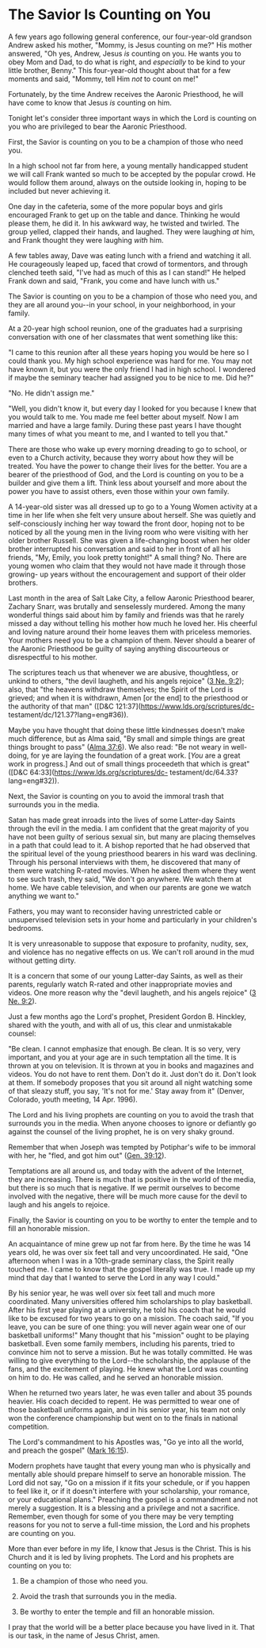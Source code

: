 # The Savior Is Counting on You

A few years ago following general conference, our four-year-old grandson
Andrew asked his mother, "Mommy, is Jesus counting on me?" His mother
answered, "Oh yes, Andrew, Jesus _is_ counting on you. He wants you to obey
Mom and Dad, to do what is right, and _especially_ to be kind to your little
brother, Benny." This four-year-old thought about that for a few moments and
said, "Mommy, tell Him _not_ to count on me!"

Fortunately, by the time Andrew receives the Aaronic Priesthood, he will have
come to know that Jesus _is_ counting on him.

Tonight let's consider three important ways in which the Lord is counting on
you who are privileged to bear the Aaronic Priesthood.

First, the Savior is counting on you to be a champion of those who need you.

In a high school not far from here, a young mentally handicapped student we
will call Frank wanted so much to be accepted by the popular crowd. He would
follow them around, always on the outside looking in, hoping to be included
but never achieving it.

One day in the cafeteria, some of the more popular boys and girls encouraged
Frank to get up on the table and dance. Thinking he would please them, he did
it. In his awkward way, he twisted and twirled. The group yelled, clapped
their hands, and laughed. They were laughing _at_ him, and Frank thought they
were laughing _with_ him.

A few tables away, Dave was eating lunch with a friend and watching it all. He
courageously leaped up, faced that crowd of tormentors, and through clenched
teeth said, "I've had as much of this as I can stand!" He helped Frank down
and said, "Frank, you come and have lunch with us."

The Savior is counting on you to be a champion of those who need you, and they
are all around you--in your school, in your neighborhood, in your family.

At a 20-year high school reunion, one of the graduates had a surprising
conversation with one of her classmates that went something like this:

"I came to this reunion after all these years hoping you would be here so I
could thank you. My high school experience was hard for me. You may not have
known it, but you were the only friend I had in high school. I wondered if
maybe the seminary teacher had assigned you to be nice to me. Did he?"

"No. He didn't assign me."

"Well, you didn't know it, but every day I looked for you because I knew that
you would talk to me. You made me feel better about myself. Now I am married
and have a large family. During these past years I have thought many times of
what you meant to me, and I wanted to tell you that."

There are those who wake up every morning dreading to go to school, or even to
a Church activity, because they worry about how they will be treated. You have
the power to change their lives for the better. You are a bearer of the
priesthood of God, and the Lord is counting on you to be a builder and give
them a lift. Think less about yourself and more about the power you have to
assist others, even those within your own family.

A 14-year-old sister was all dressed up to go to a Young Women activity at a
time in her life when she felt very unsure about herself. She was quietly and
self-consciously inching her way toward the front door, hoping not to be
noticed by all the young men in the living room who were visiting with her
older brother Russell. She was given a life-changing boost when her older
brother interrupted his conversation and said to her in front of all his
friends, "My, Emily, you look pretty tonight!" A small thing? No. There are
young women who claim that they would not have made it through those growing-
up years without the encouragement and support of their older brothers.

Last month in the area of Salt Lake City, a fellow Aaronic Priesthood bearer,
Zachary Snarr, was brutally and senselessly murdered. Among the many wonderful
things said about him by family and friends was that he rarely missed a day
without telling his mother how much he loved her. His cheerful and loving
nature around their home leaves them with priceless memories. Your mothers
need you to be a champion of them. Never should a bearer of the Aaronic
Priesthood be guilty of saying anything discourteous or disrespectful to his
mother.

The scriptures teach us that whenever we are abusive, thoughtless, or unkind
to others, "the devil laugheth, and his angels rejoice" ([3 Ne.
9:2](https://www.lds.org/scriptures/bofm/3-ne/9.2?lang=eng#1)); also, that
"the heavens withdraw themselves; the Spirit of the Lord is grieved; and when
it is withdrawn, Amen [or the end] to the priesthood or the authority of that
man" ([D&amp;C 121:37](https://www.lds.org/scriptures/dc-
testament/dc/121.37?lang=eng#36)).

Maybe you have thought that doing these little kindnesses doesn't make much
difference, but as Alma said, "By small and simple things are great things
brought to pass" ([Alma
37:6](https://www.lds.org/scriptures/bofm/alma/37.6?lang=eng#5)). We also
read: "Be not weary in well-doing, for ye are laying the foundation of a great
work. [_You_ are a great work in progress.] And out of small things proceedeth
that which is great" ([D&amp;C 64:33](https://www.lds.org/scriptures/dc-
testament/dc/64.33?lang=eng#32)).

Next, the Savior is counting on you to avoid the immoral trash that surrounds
you in the media.

Satan has made great inroads into the lives of some Latter-day Saints through
the evil in the media. I am confident that the great majority of you have not
been guilty of serious sexual sin, but many are placing themselves in a path
that could lead to it. A bishop reported that he had observed that the
spiritual level of the young priesthood bearers in his ward was declining.
Through his personal interviews with them, he discovered that many of them
were watching R-rated movies. When he asked them where they went to see such
trash, they said, "We don't go anywhere. We watch them at home. We have cable
television, and when our parents are gone we watch anything we want to."

Fathers, you may want to reconsider having unrestricted cable or unsupervised
television sets in your home and particularly in your children's bedrooms.

It is very unreasonable to suppose that exposure to profanity, nudity, sex,
and violence has no negative effects on us. We can't roll around in the mud
without getting dirty.

It is a concern that some of our young Latter-day Saints, as well as their
parents, regularly watch R-rated and other inappropriate movies and videos.
One more reason why the "devil laugheth, and his angels rejoice" ([3 Ne.
9:2](https://www.lds.org/scriptures/bofm/3-ne/9.2?lang=eng#1)).

Just a few months ago the Lord's prophet, President Gordon B. Hinckley, shared
with the youth, and with all of us, this clear and unmistakable counsel:

"Be clean. I cannot emphasize that enough. Be clean. It is so very, very
important, and you at your age are in such temptation all the time. It is
thrown at you on television. It is thrown at you in books and magazines and
videos. You do not have to rent them. Don't do it. Just don't do it. Don't
look at them. If somebody proposes that you sit around all night watching some
of that sleazy stuff, you say, 'It's not for me.' Stay away from it" (Denver,
Colorado, youth meeting, 14 Apr. 1996).

The Lord and his living prophets are counting on you to avoid the trash that
surrounds you in the media. When anyone chooses to ignore or defiantly go
against the counsel of the living prophet, he is on very shaky ground.

Remember that when Joseph was tempted by Potiphar's wife to be immoral with
her, he "fled, and got him out" ([Gen.
39:12](https://www.lds.org/scriptures/ot/gen/39.12?lang=eng#11)).

Temptations are all around us, and today with the advent of the Internet, they
are increasing. There is much that is positive in the world of the media, but
there is so much that is negative. If we permit ourselves to become involved
with the negative, there will be much more cause for the devil to laugh and
his angels to rejoice.

Finally, the Savior is counting on you to be worthy to enter the temple and to
fill an honorable mission.

An acquaintance of mine grew up not far from here. By the time he was 14 years
old, he was over six feet tall and very uncoordinated. He said, "One afternoon
when I was in a 10th-grade seminary class, the Spirit really touched me. I
came to know that the gospel literally was true. I made up my mind that day
that I wanted to serve the Lord in any way I could."

By his senior year, he was well over six feet tall and much more coordinated.
Many universities offered him scholarships to play basketball. After his first
year playing at a university, he told his coach that he would like to be
excused for two years to go on a mission. The coach said, "If you leave, you
can be sure of one thing: you will never again wear one of our basketball
uniforms!" Many thought that his "mission" ought to be playing basketball.
Even some family members, including his parents, tried to convince him not to
serve a mission. But he was totally committed. He was willing to give
everything to the Lord--the scholarship, the applause of the fans, and the
excitement of playing. He knew what the Lord was counting on him to do. He was
called, and he served an honorable mission.

When he returned two years later, he was even taller and about 35 pounds
heavier. His coach decided to repent. He was permitted to wear one of those
basketball uniforms again, and in his senior year, his team not only won the
conference championship but went on to the finals in national competition.

The Lord's commandment to his Apostles was, "Go ye into all the world, and
preach the gospel" ([Mark
16:15](https://www.lds.org/scriptures/nt/mark/16.15?lang=eng#14)).

Modern prophets have taught that every young man who is physically and
mentally able should prepare himself to serve an honorable mission. The Lord
did not say, "Go on a mission if it fits your schedule, or if you happen to
feel like it, or if it doesn't interfere with your scholarship, your romance,
or your educational plans." Preaching the gospel is a commandment and not
merely a suggestion. It is a blessing and a privilege and not a sacrifice.
Remember, even though for some of you there may be very tempting reasons for
you not to serve a full-time mission, the Lord and his prophets are counting
on you.

More than ever before in my life, I know that Jesus is the Christ. This is his
Church and it is led by living prophets. The Lord and his prophets are
counting on you to:

  1. Be a champion of those who need you.

  2. Avoid the trash that surrounds you in the media.

  3. Be worthy to enter the temple and fill an honorable mission.

I pray that the world will be a better place because you have lived in it.
That is our task, in the name of Jesus Christ, amen.

